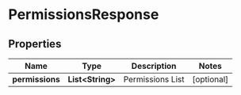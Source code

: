 
# PermissionsResponse

## Properties
Name | Type | Description | Notes
------------ | ------------- | ------------- | -------------
**permissions** | **List&lt;String&gt;** | Permissions List |  [optional]



